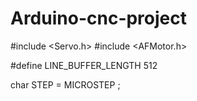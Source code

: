 # Arduino-cnc-project
#include <Servo.h>
#include <AFMotor.h>

#define LINE_BUFFER_LENGTH 512

char STEP = MICROSTEP ;
